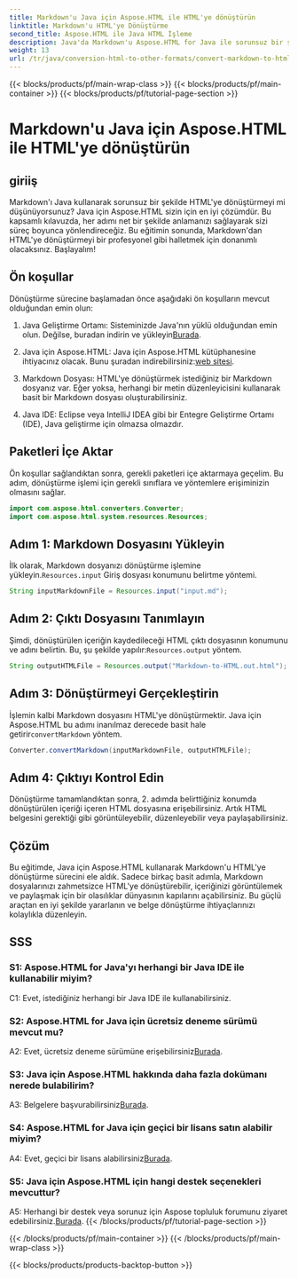 ```yaml
---
title: Markdown'u Java için Aspose.HTML ile HTML'ye dönüştürün
linktitle: Markdown'u HTML'ye Dönüştürme
second_title: Aspose.HTML ile Java HTML İşleme
description: Java'da Markdown'u Aspose.HTML for Java ile sorunsuz bir şekilde HTML'ye dönüştürün. Belge dönüştürme ihtiyaçlarınızı kolaylaştırmak için adım adım kılavuzumuzu izleyin.
weight: 13
url: /tr/java/conversion-html-to-other-formats/convert-markdown-to-html/
---
```


{{< blocks/products/pf/main-wrap-class >}}
{{< blocks/products/pf/main-container >}}
{{< blocks/products/pf/tutorial-page-section >}}

# Markdown'u Java için Aspose.HTML ile HTML'ye dönüştürün


## giriiş

Markdown'ı Java kullanarak sorunsuz bir şekilde HTML'ye dönüştürmeyi mi düşünüyorsunuz? Java için Aspose.HTML sizin için en iyi çözümdür. Bu kapsamlı kılavuzda, her adımı net bir şekilde anlamanızı sağlayarak sizi süreç boyunca yönlendireceğiz. Bu eğitimin sonunda, Markdown'dan HTML'ye dönüştürmeyi bir profesyonel gibi halletmek için donanımlı olacaksınız. Başlayalım!

## Ön koşullar

Dönüştürme sürecine başlamadan önce aşağıdaki ön koşulların mevcut olduğundan emin olun:

1.  Java Geliştirme Ortamı: Sisteminizde Java'nın yüklü olduğundan emin olun. Değilse, buradan indirin ve yükleyin[Burada](https://www.java.com).

2.  Java için Aspose.HTML: Java için Aspose.HTML kütüphanesine ihtiyacınız olacak. Bunu şuradan indirebilirsiniz:[web sitesi](https://releases.aspose.com/html/java/).

3. Markdown Dosyası: HTML'ye dönüştürmek istediğiniz bir Markdown dosyanız var. Eğer yoksa, herhangi bir metin düzenleyicisini kullanarak basit bir Markdown dosyası oluşturabilirsiniz.

4. Java IDE: Eclipse veya IntelliJ IDEA gibi bir Entegre Geliştirme Ortamı (IDE), Java geliştirme için olmazsa olmazdır.

## Paketleri İçe Aktar

Ön koşullar sağlandıktan sonra, gerekli paketleri içe aktarmaya geçelim. Bu adım, dönüştürme işlemi için gerekli sınıflara ve yöntemlere erişiminizin olmasını sağlar.

```java
import com.aspose.html.converters.Converter;
import com.aspose.html.system.resources.Resources;
```

## Adım 1: Markdown Dosyasını Yükleyin

 İlk olarak, Markdown dosyanızı dönüştürme işlemine yükleyin.`Resources.input` Giriş dosyası konumunu belirtme yöntemi.

```java
String inputMarkdownFile = Resources.input("input.md");
```

## Adım 2: Çıktı Dosyasını Tanımlayın

 Şimdi, dönüştürülen içeriğin kaydedileceği HTML çıktı dosyasının konumunu ve adını belirtin. Bu, şu şekilde yapılır:`Resources.output` yöntem.

```java
String outputHTMLFile = Resources.output("Markdown-to-HTML.out.html");
```

## Adım 3: Dönüştürmeyi Gerçekleştirin

 İşlemin kalbi Markdown dosyasını HTML'ye dönüştürmektir. Java için Aspose.HTML bu adımı inanılmaz derecede basit hale getirir`convertMarkdown` yöntem.

```java
Converter.convertMarkdown(inputMarkdownFile, outputHTMLFile);
```

## Adım 4: Çıktıyı Kontrol Edin

Dönüştürme tamamlandıktan sonra, 2. adımda belirttiğiniz konumda dönüştürülen içeriği içeren HTML dosyasına erişebilirsiniz. Artık HTML belgesini gerektiği gibi görüntüleyebilir, düzenleyebilir veya paylaşabilirsiniz.

## Çözüm

Bu eğitimde, Java için Aspose.HTML kullanarak Markdown'u HTML'ye dönüştürme sürecini ele aldık. Sadece birkaç basit adımla, Markdown dosyalarınızı zahmetsizce HTML'ye dönüştürebilir, içeriğinizi görüntülemek ve paylaşmak için bir olasılıklar dünyasının kapılarını açabilirsiniz. Bu güçlü araçtan en iyi şekilde yararlanın ve belge dönüştürme ihtiyaçlarınızı kolaylıkla düzenleyin.

## SSS

### S1: Aspose.HTML for Java'yı herhangi bir Java IDE ile kullanabilir miyim?

C1: Evet, istediğiniz herhangi bir Java IDE ile kullanabilirsiniz.

### S2: Aspose.HTML for Java için ücretsiz deneme sürümü mevcut mu?

 A2: Evet, ücretsiz deneme sürümüne erişebilirsiniz[Burada](https://releases.aspose.com/html/java).

### S3: Java için Aspose.HTML hakkında daha fazla dokümanı nerede bulabilirim?

 A3: Belgelere başvurabilirsiniz[Burada](https://reference.aspose.com/html/java/).

### S4: Aspose.HTML for Java için geçici bir lisans satın alabilir miyim?

 A4: Evet, geçici bir lisans alabilirsiniz[Burada](https://purchase.aspose.com/temporary-license/).

### S5: Java için Aspose.HTML için hangi destek seçenekleri mevcuttur?

 A5: Herhangi bir destek veya sorunuz için Aspose topluluk forumunu ziyaret edebilirsiniz.[Burada](https://forum.aspose.com/).
{{< /blocks/products/pf/tutorial-page-section >}}

{{< /blocks/products/pf/main-container >}}
{{< /blocks/products/pf/main-wrap-class >}}

{{< blocks/products/products-backtop-button >}}
